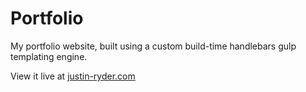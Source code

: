 Portfolio
=========
My portfolio website, built using a custom build-time handlebars gulp templating engine.

View it live at [justin-ryder.com](http://www.justin-ryder.com/)
